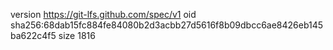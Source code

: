 version https://git-lfs.github.com/spec/v1
oid sha256:68dab15fc884fe84080b2d3acbb27d5616f8b09dbcc6ae8426eb145ba622c4f5
size 1816

